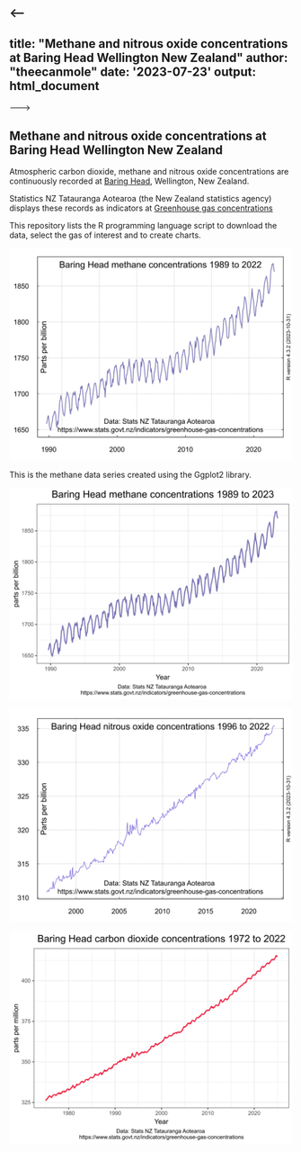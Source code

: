 <--
---
title: "Methane and nitrous oxide concentrations at Baring Head Wellington New Zealand"
author: "theecanmole"
date: '2023-07-23'
output: html_document
---
--->

## Methane and nitrous oxide concentrations at Baring Head Wellington New Zealand

Atmospheric carbon dioxide, methane and nitrous oxide concentrations are continuously recorded at [Baring Head](https://en.wikipedia.org/wiki/Baring_Head), Wellington, New Zealand.

Statistics NZ Tatauranga Aotearoa (the New Zealand statistics agency) displays these records as indicators at [Greenhouse gas concentrations](https://www.stats.govt.nz/indicators/greenhouse-gas-concentrations) 

This repository lists the R programming language script to download the data, select the gas of interest and to create charts.

![](NZmethane-2019-720by540.svg)

This is the methane data series created using the Ggplot2 library.

![](BHD-methane-1989-2023-Ggplot.svg)

![](NZnitrousoxide-2019-720by540.svg)

![](NZ-CO2-BHD-2019-720by540.svg)
